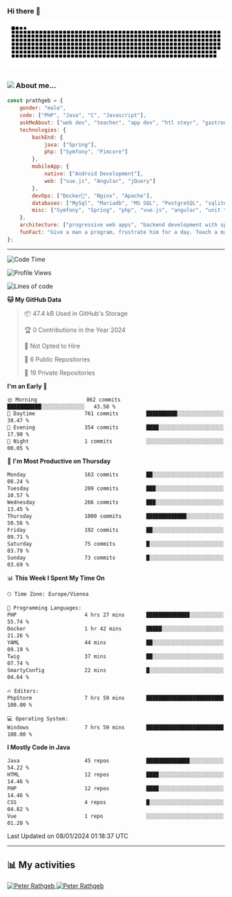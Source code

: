 ### Hi there 👋

<div align="center">
  <img  src="https://github.com/1999AZZAR/1999AZZAR/blob/main/resources/img/grid-snake.svg"
       alt="snake" />
</div>

### <img src="https://media.giphy.com/media/VgCDAzcKvsR6OM0uWg/giphy.gif" width="50"> About me...  

```javascript
const prathgeb = {
    gender: "male",
    code: ["PHP", "Java", "C", "Javascript"],
    askMeAbout: ["web dev", "teacher", "app dev", "htl steyr", "gastronaut"],
    technologies: {
        backEnd: {
            java: ["Spring"],
            php: ["Symfony", "Pimcore"]
        },
        mobileApp: {
            native: ["Android Development"],
            web: ["vue.js", "Angular", "jQuery"]
        },
        devOps: ["Docker🐳", "Nginx", "Apache"],
        databases: ["MySql", "Mariadb", "MS SQL", "PostgreSQL", "sqlite"],
        misc: ["Symfony", "Spring", "php", "vue.js", "angular", "unit testing", "ci/cd using github actions"]
    },
    architecture: ["progressive web apps", "backend development with spring", "backend development with symfony"],
    funFact: "Give a man a program, frustrate him for a day. Teach a man to program, frustrate him for a lifetime."
};
```

---
<!--START_SECTION:waka-->
![Code Time](http://img.shields.io/badge/Code%20Time-466%20hrs%2041%20mins-blue)

![Profile Views](http://img.shields.io/badge/Profile%20Views-0-blue)

![Lines of code](https://img.shields.io/badge/From%20Hello%20World%20I%27ve%20Written-2.5%20million%20lines%20of%20code-blue)

**🐱 My GitHub Data** 

> 📦 47.4 kB Used in GitHub's Storage 
 > 
> 🏆 0 Contributions in the Year 2024
 > 
> 🚫 Not Opted to Hire
 > 
> 📜 6 Public Repositories 
 > 
> 🔑 19 Private Repositories 
 > 
**I'm an Early 🐤** 

```text
🌞 Morning                862 commits         ███████████░░░░░░░░░░░░░░   43.58 % 
🌆 Daytime                761 commits         ██████████░░░░░░░░░░░░░░░   38.47 % 
🌃 Evening                354 commits         ████░░░░░░░░░░░░░░░░░░░░░   17.90 % 
🌙 Night                  1 commits           ░░░░░░░░░░░░░░░░░░░░░░░░░   00.05 % 
```
📅 **I'm Most Productive on Thursday** 

```text
Monday                   163 commits         ██░░░░░░░░░░░░░░░░░░░░░░░   08.24 % 
Tuesday                  209 commits         ███░░░░░░░░░░░░░░░░░░░░░░   10.57 % 
Wednesday                266 commits         ███░░░░░░░░░░░░░░░░░░░░░░   13.45 % 
Thursday                 1000 commits        █████████████░░░░░░░░░░░░   50.56 % 
Friday                   192 commits         ██░░░░░░░░░░░░░░░░░░░░░░░   09.71 % 
Saturday                 75 commits          █░░░░░░░░░░░░░░░░░░░░░░░░   03.79 % 
Sunday                   73 commits          █░░░░░░░░░░░░░░░░░░░░░░░░   03.69 % 
```


📊 **This Week I Spent My Time On** 

```text
🕑︎ Time Zone: Europe/Vienna

💬 Programming Languages: 
PHP                      4 hrs 27 mins       ██████████████░░░░░░░░░░░   55.74 % 
Docker                   1 hr 42 mins        █████░░░░░░░░░░░░░░░░░░░░   21.26 % 
YAML                     44 mins             ██░░░░░░░░░░░░░░░░░░░░░░░   09.19 % 
Twig                     37 mins             ██░░░░░░░░░░░░░░░░░░░░░░░   07.74 % 
SmartyConfig             22 mins             █░░░░░░░░░░░░░░░░░░░░░░░░   04.64 % 

🔥 Editors: 
PhpStorm                 7 hrs 59 mins       █████████████████████████   100.00 % 

💻 Operating System: 
Windows                  7 hrs 59 mins       █████████████████████████   100.00 % 
```

**I Mostly Code in Java** 

```text
Java                     45 repos            ██████████████░░░░░░░░░░░   54.22 % 
HTML                     12 repos            ████░░░░░░░░░░░░░░░░░░░░░   14.46 % 
PHP                      12 repos            ████░░░░░░░░░░░░░░░░░░░░░   14.46 % 
CSS                      4 repos             █░░░░░░░░░░░░░░░░░░░░░░░░   04.82 % 
Vue                      1 repo              ░░░░░░░░░░░░░░░░░░░░░░░░░   01.20 % 
```




 Last Updated on 08/01/2024 01:18:37 UTC
<!--END_SECTION:waka-->

---
  ## 📊 My activities
  <a href="https://github.com/prathgeb">
    <img width=450 height=170 align="center" alt="Peter Rathgeb" src="https://github-readme-stats.vercel.app/api?username=prathgeb&include_all_commits=true&count_private=true&theme=midnight-purple&show_icons=true&bg_color=0D1117&hide_border=true" />
  </a>
  <a href="https://github.com/prathgeb">
    <img align="center" alt="Peter Rathgeb" src="https://github-readme-stats.vercel.app/api/top-langs/?username=prathgeb&include_all_commits=true&count_private=true&theme=midnight-purple&show_icons=true&layout=compact&bg_color=0D1117&hide_border=true" />
  </a>
